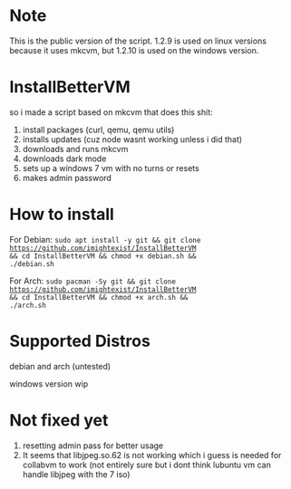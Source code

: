 # Note
This is the public version of the script. 1.2.9 is used on linux versions because it uses mkcvm, but 1.2.10 is used on the windows version.

# InstallBetterVM

so i made a script based on mkcvm that does this shit:
1. install packages (curl, qemu, qemu utils)
2. installs updates (cuz node wasnt working unless i did that)
3. downloads and runs mkcvm
4. downloads dark mode
5. sets up a windows 7 vm with no turns or resets
6. makes admin password

# How to install
For Debian:
<code>sudo apt install -y git && git clone https://github.com/imightexist/InstallBetterVM && cd InstallBetterVM && chmod +x debian.sh && ./debian.sh</code>

For Arch:
<code>sudo pacman -Sy git && git clone https://github.com/imightexist/InstallBetterVM && cd InstallBetterVM && chmod +x arch.sh && ./arch.sh</code>

# Supported Distros
debian and arch (untested)

windows version wip

# Not fixed yet
1. resetting admin pass for better usage
2. It seems that libjpeg.so.62 is not working which i guess is needed for collabvm to work (not entirely sure but i dont think lubuntu vm can handle libjpeg with the 7 iso)
